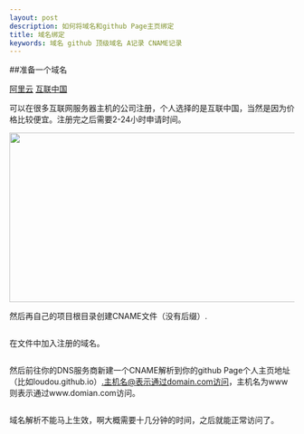 ```yaml
---
layout: post
description: 如何将域名和github Page主页绑定
title: 域名绑定
keywords: 域名 github 顶级域名 A记录 CNAME记录
---
```


##准备一个域名

<a href="http://wanwang.aliyun.com/">阿里云</a>
<a href="http://www.veryhost.cn/">互联中国</a>

可以在很多互联网服务器主机的公司注册，个人选择的是互联中国，当然是因为价格比较便宜。注册完之后需要2-24小时申请时间。

<img src="{{ site.url }}/myblog/images/post/2015-10-13/1.png" alt="" width="600px" height="300px">

然后再自己的项目根目录创建CNAME文件（没有后缀）.

<img src="{{ site.url }}/myblog/images/post/2015-10-13/2.png" alt="">

在文件中加入注册的域名。

<img src="{{ site.url }}/myblog/images/post/2015-10-13/3.png" alt="">

然后前往你的DNS服务商新建一个CNAME解析到你的github Page个人主页地址（比如loudou.github.io）.主机名@表示通过domain.com访问，主机名为www则表示通过www.domian.com访问。

<img src="{{ site.url }}/myblog/images/post/2015-10-13/4.png" alt="">

域名解析不能马上生效，啊大概需要十几分钟的时间，之后就能正常访问了。